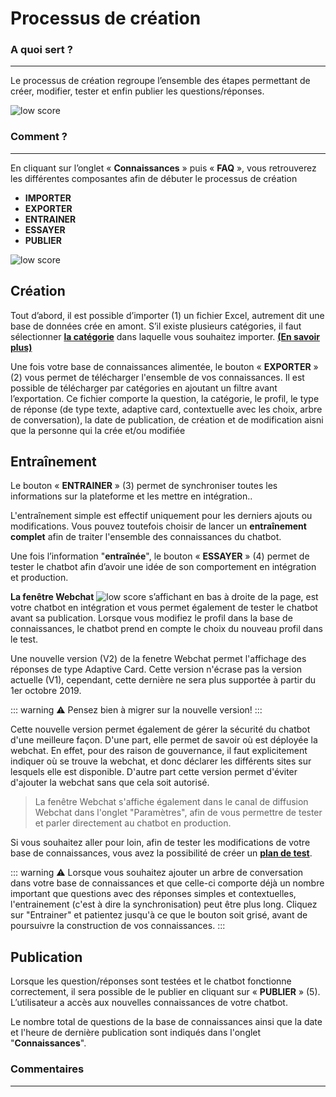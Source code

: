 # Processus de création

### A quoi sert ?
---
Le processus de création regroupe l’ensemble des étapes permettant de créer, modifier, tester et enfin publier les questions/réponses.

<div class="image_center">
  <img :src="$withBase('/assets/img/fr/connaissances/creation1.png')" alt="low score">
</div>




### Comment ?
---

En cliquant sur l’onglet « **Connaissances** » puis « **FAQ** », vous retrouverez les différentes composantes afin de débuter le processus de création

-   **IMPORTER** 
-   **EXPORTER** 
-   **ENTRAINER** 
-   **ESSAYER** 
-   **PUBLIER** 

<div class="image_center">
  <img :src="$withBase('/assets/img/fr/connaissances/creation2.png')" alt="low score">
</div>




**Création**
------------------------------


Tout d’abord, il est possible d’importer (1) un fichier Excel, autrement dit une base de données crée en amont. S’il existe plusieurs catégories, il faut sélectionner [**la catégorie**](/fr/chatbot/connaissances/categories.html) dans laquelle vous souhaitez importer. [**(En savoir plus)**](/fr/chatbot/connaissances/faq.html)

Une fois votre base de connaissances alimentée, le bouton « **EXPORTER** » (2) vous permet de télécharger l'ensemble de vos connaissances. Il est possible de télécharger par catégories en ajoutant un filtre avant l’exportation. Ce fichier comporte la question, la catégorie, le profil, le type de réponse (de type texte, adaptive card, contextuelle avec les choix, arbre de conversation), la date de publication, de création et de modification aisni que la personne qui la crée et/ou modifiée


**Entraînement**
------------------------


Le bouton « **ENTRAINER** » (3) permet de synchroniser toutes les informations sur la plateforme et les mettre en intégration..

L'entraînement simple est effectif uniquement pour les derniers ajouts ou modifications. Vous pouvez toutefois choisir de lancer un **entraînement complet** afin de traiter l'ensemble des connaissances du chatbot.

Une fois l’information "**entraînée**", le bouton « **ESSAYER** » (4) permet de tester le chatbot afin d’avoir une idée de son comportement en intégration et production.



**La fenêtre Webchat** <img class="webchat_img" :src="$withBase('/assets/img/fr/connaissances/creation3.png')" alt="low score"> s’affichant en bas à droite de la page, est votre chatbot en intégration et vous permet également de tester le chatbot avant sa publication. Lorsque vous modifiez le profil dans la base de connaissances, le chatbot prend en compte le choix du nouveau profil dans le test.

Une nouvelle version (V2) de la fenetre Webchat permet l'affichage des réponses de type Adaptive Card. Cette version n'écrase pas la version actuelle (V1), cependant, cette dernière ne sera plus supportée à partir du 1er octobre 2019.

::: warning ⚠️
Pensez bien à migrer sur la nouvelle version!
:::

Cette nouvelle version permet également de gérer la sécurité du chatbot d'une meilleure façon. D'une part, elle permet de savoir où est déployée la webchat. En effet, pour des raison de gouvernance, il faut explicitement indiquer où se trouve la webchat, et donc déclarer les différents sites sur lesquels elle est disponible. D'autre part cette version permet d'éviter d'ajouter la webchat sans que cela soit autorisé.

>La fenêtre Webchat s'affiche également dans le canal de diffusion Webchat dans l'onglet "Paramètres", afin de vous permettre de tester et parler directement au chatbot en production.

Si vous souhaitez aller pour loin, afin de tester les modifications de votre base de connaissances, vous avez la possibilité de créer un [**plan de test**](/fr/chatbot/connaissances/plan_de_test.html).

::: warning ⚠️
 Lorsque vous souhaitez ajouter un arbre de conversation dans votre base de connaissances et que celle-ci comporte déjà un nombre important que questions avec des réponses simples et contextuelles, l'entrainement (c'est à dire la synchronisation) peut être plus long. Cliquez sur "Entrainer" et patientez jusqu'à ce que le bouton soit grisé, avant de poursuivre la construction de vos connaissances.
:::



**Publication**
--------------------------


Lorsque les question/réponses sont testées et le chatbot fonctionne correctement, il sera possible de le publier en cliquant sur « **PUBLIER** » (5). L’utilisateur a accès aux nouvelles connaissances de votre chatbot.

Le nombre total de questions de la base de connaissances ainsi que la date et l'heure de dernière publication sont indiqués dans l'onglet "**Connaissances**".



### Commentaires
---

<Commentaire />
